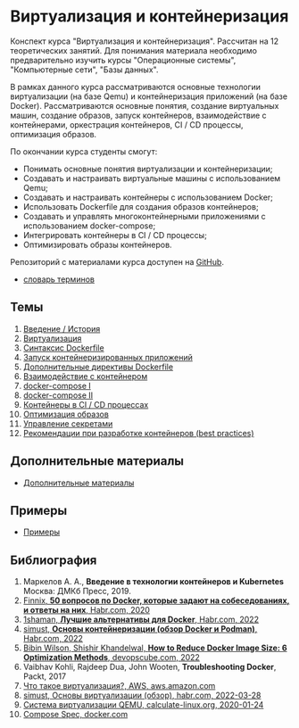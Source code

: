 # Виртуализация и контейнеризация

Конспект курса "Виртуализация и контейнеризация". Рассчитан на 12 теоретических занятий. Для понимания материала необходимо предварительно изучить курсы "Операционные системы", "Компьютерные сети", "Базы данных".

В рамках данного курса рассматриваются основные технологии виртуализации (на базе Qemu) и контейнеризация приложений (на базе Docker). Рассматриваются основные понятия, создание виртуальных машин, создание образов, запуск контейнеров, взаимодействие с контейнерами, оркестрация контейнеров, CI / CD процессы, оптимизация образов.

По окончании курса студенты смогут:

- Понимать основные понятия виртуализации и контейнеризации;
- Создавать и настраивать виртуальные машины с использованием Qemu;
- Создавать и настраивать контейнеры с использованием Docker;
- Использовать Dockerfile для создания образов контейнеров;
- Создавать и управлять многоконтейнерными приложениями с использованием docker-compose;
- Интегрировать контейнеры в CI / CD процессы;
- Оптимизировать образы контейнеров.

Репозиторий с материалами курса доступен на [GitHub](https://github.com/mcroitor/app_containerization_ru).

- [словарь терминов](glossary.md)

## Темы

1. [Введение / История](01_intro/README.md)
2. [Виртуализация](02_virtual/README.md)
3. [Синтаксис Dockerfile](03_dockerfile_i/README.md)
4. [Запуск контейнеризированных приложений](04_docker_run/README.md)
5. [Дополнительные директивы Dockerfile](05_dockerfile_ii/README.md) 
6. [Взаимодействие с контейнером](06_container_usage/README.md)
7. [docker-compose I](07_docker_compose_i/README.md)
8. [docker-compose II](08_docker_compose_ii/README.md)
9. [Контейнеры в CI / CD процессах](09_CI_CD/README.md)
10. [Оптимизация образов](10_image_optimization/README.md)
11. [Управление секретами](11_secrets_management/README.md)
12. [Рекомендации при разработке контейнеров (best practices)](12_best_practicies/README.md)

## Дополнительные материалы

- [Дополнительные материалы](additional/readme.md)

## Примеры

- [Примеры](examples/README.md)

## Библиография

1. Маркелов А. А., __Введение в технологии контейнеров и Kubernetes__ Москва: ДМКб Пресс, 2019.
2. [Finnix, __50 вопросов по Docker, которые задают на собеседованиях, и ответы на них__, Habr.com, 2020](https://habr.com/ru/companies/southbridge/articles/528206/)
3. [1shaman, __Лучшие альтернативы для Docker__, Habr.com, 2022](https://habr.com/ru/companies/first/articles/598337/)
4. [simust, __Основы контейнеризации (обзор Docker и Podman)__, Habr.com, 2022](https://habr.com/ru/articles/659049/)
5. [Bibin Wilson, Shishir Khandelwal, __How to Reduce Docker Image Size: 6 Optimization Methods__, devopscube.com, 2022](https://devopscube.com/reduce-docker-image-size/)
6. Vaibhav Kohli, Rajdeep Dua, John Wooten, __Troubleshooting Docker__, Packt, 2017
7. [Что такое виртуализация?, AWS, aws.amazon.com](https://aws.amazon.com/ru/what-is/virtualization/)
8. [simust, Основы виртуализации (обзор), habr.com, 2022-03-28](https://habr.com/ru/articles/657677/)
9. [Система виртуализации QEMU, calculate-linux.org, 2020-01-24](https://wiki.calculate-linux.org/ru/qemu)
10. [Compose Spec, docker.com](https://github.com/compose-spec/compose-spec)
